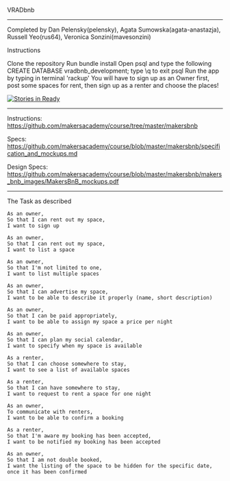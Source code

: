 VRADbnb
*******
Completed by Dan Pelensky(pelensky), Agata Sumowska(agata-anastazja), Russell Yeo(rus64), Veronica Sonzini(mavesonzini)

Instructions

Clone the repository
Run bundle install
Open psql and type the following
CREATE DATABASE vradbnb_development;
type \q to exit psql
Run the app by typing in terminal 'rackup'
You will have to sign up as an Owner first, post some spaces for rent, then sign up as a renter and choose the places!

[![Stories in Ready](https://badge.waffle.io/pelensky/VRADbnb.png?label=ready&title=Ready)](https://waffle.io/pelensky/VRADbnb)
*******
Instructions: https://github.com/makersacademy/course/tree/master/makersbnb

Specs: https://github.com/makersacademy/course/blob/master/makersbnb/specification_and_mockups.md

Design Specs: https://github.com/makersacademy/course/blob/master/makersbnb/makers_bnb_images/MakersBnB_mockups.pdf
*******

The Task as described

```
As an owner,
So that I can rent out my space,
I want to sign up

As an owner,
So that I can rent out my space,
I want to list a space

As an owner,
So that I'm not limited to one,
I want to list multiple spaces

As an owner,
So that I can advertise my space,
I want to be able to describe it properly (name, short description)

As an owner,
So that I can be paid appropriately,
I want to be able to assign my space a price per night

As an owner,
So that I can plan my social calendar,
I want to specify when my space is available

As a renter,
So that I can choose somewhere to stay,
I want to see a list of available spaces

As a renter,
So that I can have somewhere to stay,
I want to request to rent a space for one night

As an owner,
To communicate with renters,
I want to be able to confirm a booking

As a renter,
So that I'm aware my booking has been accepted,
I want to be notified my booking has been accepted

As an owner,
So that I am not double booked,
I want the listing of the space to be hidden for the specific date, once it has been confirmed
```
